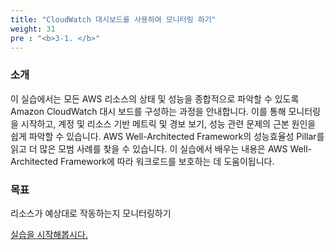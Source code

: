 ```yaml
---
title: "CloudWatch 대시보드를 사용하여 모니터링 하기"
weight: 31
pre : "<b>3-1. </b>"
---
```


### 소개
이 실습에서는 모든 AWS 리소스의 상태 및 성능을 종합적으로 파악할 수 있도록 Amazon CloudWatch 대시 보드를 구성하는 과정을 안내합니다. 이를 통해 모니터링을 시작하고, 계정 및 리소스 기반 메트릭 및 경보 보기, 성능 관련 문제의 근본 원인을 쉽게 파악할 수 있습니다. AWS Well-Architected Framework의 성능효율성 Pillar를 읽고 더 많은 모범 사례를 찾을 수 있습니다. 
이 실습에서 배우는 내용은 AWS Well-Architected Framework에 따라 워크로드를 보호하는 데 도움이됩니다.

### 목표
리소스가 예상대로 작동하는지 모니터링하기
    
[실습을 시작해봅시다.](/ko/performanceefficiency/cloudwatchdashboards/default-dashboard:)
 
